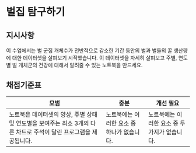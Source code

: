 # 벌집 탐구하기

## 지시사항

이 수업에서는 벌 군집 개체수가 전반적으로 감소한 기간 동안의 벌과 벌들의 꿀 생산량에 대한 데이터셋을 살펴보기 시작했습니다. 이 데이터셋을 자세히 살펴보고 주별, 연도별 벌 개체군의 건강에 대해서 알려줄 수 있는 노트북을 만드세요.

## 채점기준표

| 모범                                                                                                                                               | 충분                                 | 개선 필요                        |
| ------------------------------------------------------------------------------------------------------------------------------------------------------- | ---------------------------------------- | ---------------------------------------- |
| 노트북은 데이터셋의 양상, 주별 상태 및 연도별을 보여주는 최소 3개의 다른 차트로 주석이 달린 프로그램을 제공됩니다. | 노트북에는 이러한 요소 중 하나가 없습니다. | 노트북에는 이러한 요소 중 두 가지가 없습니다. |